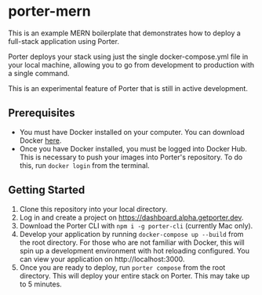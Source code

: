 # porter-mern
This is an example MERN boilerplate that demonstrates how to deploy a full-stack application using Porter. 

Porter deploys your stack using just the single docker-compose.yml file in your local machine, allowing you to go from development to production with a single command.

This is an experimental feature of Porter that is still in active development.

## Prerequisites
- You must have Docker installed on your computer. You can download Docker [here](https://docs.docker.com/get-docker/).
- Once you have Docker installed, you must be logged into Docker Hub. This is necessary to push your images into Porter's repository. To do this, run `docker login` from the terminal. 
## Getting Started
1. Clone this repository into your local directory.
2. Log in and create a project on https://dashboard.alpha.getporter.dev.
3. Download the Porter CLI with `npm i -g porter-cli` (currently Mac only).
4. Develop your application by running `docker-compose up --build` from the root directory. For those who are not familiar with Docker, this will spin up a development environment with hot reloading configured. 
You can view your application on http://localhost:3000.
5. Once you are ready to deploy, run `porter compose` from the root directory. This will deploy your entire stack on Porter. This may take up to 5 minutes.
